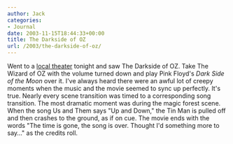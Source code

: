 ```yaml
---
author: Jack
categories:
- Journal
date: 2003-11-15T18:44:33+00:00
title: The Darkside of OZ
url: /2003/the-darkside-of-oz/
---
```


Went to a [local theater][1] tonight and saw The Darkside of OZ. Take The Wizard of OZ with the volume turned down and play Pink Floyd's _Dark Side of the Moon_ over it. I've always heard there were an awful lot of creepy moments when the music and the movie seemed to sync up perfectly. It's true. Nearly every scene transition was timed to a corresponding song transition. The most dramatic moment was during the magic forest scene. When the song Us and Them says "Up and Down," the Tin Man is pulled off and then crashes to the ground, as if on cue. The movie ends with the words "The time is gone, the song is over. Thought I'd something more to say&#8230;" as the credits roll.

 [1]: http://www.wealthytheatre.com/ "Coming This Week To The Wealthy Theatre!"